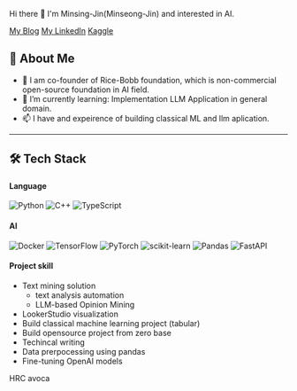 
Hi there 👋 I'm Minsing-Jin(Minseong-Jin) and interested in AI.

[My Blog](https://velog.io/@minsing-jin)
[My LinkedIn](https://www.linkedin.com/in/minseong-jin-8b4423288/)
[Kaggle](https://www.kaggle.com/minsingjinkinghee)



## 🚀 About Me

- 🍚 I am co-founder of Rice-Bobb foundation, which is non-commercial open-source foundation in AI field.
- 🌱 I’m currently learning: Implementation LLM Application in general domain.
- 📫 I have and expeirence of building classical ML and llm aplication.

-----------
## 🛠️ Tech Stack
#### Language
![Python](https://img.shields.io/badge/Python-3776AB?style=flat&logo=python&logoColor=white) 
![C++](https://img.shields.io/badge/C++-00599C?style=flat&logo=c%2B%2B&logoColor=white)
![TypeScript](https://img.shields.io/badge/TypeScript-3178C6?style=flat&logo=typescript&logoColor=white)

#### AI
![Docker](https://img.shields.io/badge/Docker-2496ED?style=flat&logo=docker&logoColor=white)
![TensorFlow](https://img.shields.io/badge/TensorFlow-FF6F00?style=flat&logo=TensorFlow&logoColor=white)
![PyTorch](https://img.shields.io/badge/PyTorch-EE4C2C?style=flat&logo=PyTorch&logoColor=white)
![scikit-learn](https://img.shields.io/badge/scikit--learn-F7931E?style=flat&logo=scikit-learn&logoColor=white)
![Pandas](https://img.shields.io/badge/Pandas-150458?style=flat&logo=pandas&logoColor=white)
![FastAPI](https://img.shields.io/badge/FastAPI-009688?style=flat&logo=fastapi&logoColor=white)


#### Project skill
- Text mining solution
  - text analysis automation
  - LLM-based Opinion Mining
- LookerStudio visualization
- Build classical machine learning project (tabular)
- Build opensource project from zero base
- Techincal writing
- Data prerpocessing using pandas
- Fine-tuning OpenAI models


HRC avoca
